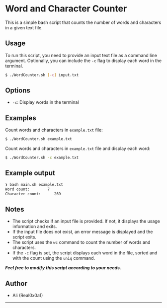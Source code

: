 # Word and Character Counter

This is a simple bash script that counts the number of words and characters in a given text file.

## Usage

To run this script, you need to provide an input text file as a command line argument. Optionally, you can include the `-c` flag to display each word in the terminal.

```bash
$ ./WordCounter.sh [-c] input.txt
```

## Options

- `-c`: Display words in the terminal

## Examples

Count words and characters in `example.txt` file:

```bash
$ ./WordCounter.sh example.txt
```

Count words and characters in `example.txt` file and display each word:

```bash
$ ./WordCounter.sh -c example.txt
```

## Example output
```bash
❯ bash main.sh example.txt
Word count:        7
Character count:      269
```

## Notes

- The script checks if an input file is provided. If not, it displays the usage information and exits.
- If the input file does not exist, an error message is displayed and the script exits.
- The script uses the `wc` command to count the number of words and characters.
- If the `-c` flag is set, the script displays each word in the file, sorted and with the count using the `uniq` command.

**_Feel free to modify this script according to your needs._**

## Author

- Ali (Real0x0a1)

---
